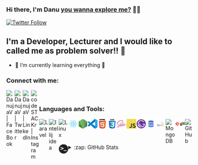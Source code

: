 ### Hi there, I'm Danu [you wanna explore me?][website] 👋🚀 

[![Twitter Follow](https://img.shields.io/twitter/follow/DanuDeshan?color=1DA1F2&logo=twitter&style=for-the-badge)](https://twitter.com/intent/follow?original_referer=https%3A%2F%2Fgithub.com%2FDanuDeshan&screen_name=DanuDeshan)

## I'm a Developer, Lecturer and I would like to called me as problem solver!! 🦾

- 🌱 I’m currently learning everything 🤠

### Connect with me:

[<img align="left" alt="DanujaV | FaceBook" width="22px" src="https://img.icons8.com/ios-filled/452/facebook-new.png" />][facebook]
[<img align="left" alt="DanujaV | Twitter" width="22px" src="https://cdn.jsdelivr.net/npm/simple-icons@v3/icons/twitter.svg" />][twitter]
[<img align="left" alt="DanujaV | LinkedIn" width="22px" src="https://cdn.jsdelivr.net/npm/simple-icons@v3/icons/linkedin.svg" />][linkedin]
[<img align="left" alt="codeSTACKr | Instagram" width="22px" src="https://cdn.jsdelivr.net/npm/simple-icons@v3/icons/instagram.svg" />][instagram]

<br />

### Languages and Tools:

<img align="left" alt="Laravel" width="26px" src="https://cdn.worldvectorlogo.com/logos/laravel-2.svg" />
<img align="left" alt="Intellij idea" width="26px" src="https://seeklogo.com/images/I/intellij-idea-logo-F0395EF783-seeklogo.com.png" />
<img align="left" alt="Linux" width="26px" src="https://seeklogo.com/images/L/Linux_Tux-logo-DA252F3C21-seeklogo.com.png" />
<img align="left" alt="React" width="26px" src="https://raw.githubusercontent.com/github/explore/80688e429a7d4ef2fca1e82350fe8e3517d3494d/topics/react/react.png" />
<img align="left" alt="Node.js" width="26px" src="https://raw.githubusercontent.com/github/explore/80688e429a7d4ef2fca1e82350fe8e3517d3494d/topics/nodejs/nodejs.png" />
<img align="left" alt="Visual Studio Code" width="26px" src="https://raw.githubusercontent.com/github/explore/80688e429a7d4ef2fca1e82350fe8e3517d3494d/topics/visual-studio-code/visual-studio-code.png" />
<img align="left" alt="HTML5" width="26px" src="https://raw.githubusercontent.com/github/explore/80688e429a7d4ef2fca1e82350fe8e3517d3494d/topics/html/html.png" />
<img align="left" alt="CSS3" width="26px" src="https://raw.githubusercontent.com/github/explore/80688e429a7d4ef2fca1e82350fe8e3517d3494d/topics/css/css.png" />
<img align="left" alt="Sass" width="26px" src="https://raw.githubusercontent.com/github/explore/80688e429a7d4ef2fca1e82350fe8e3517d3494d/topics/sass/sass.png" />
<img align="left" alt="JavaScript" width="26px" src="https://raw.githubusercontent.com/github/explore/80688e429a7d4ef2fca1e82350fe8e3517d3494d/topics/javascript/javascript.png" />
<img align="left" alt="Gatsby" width="26px" src="https://raw.githubusercontent.com/github/explore/e94815998e4e0713912fed477a1f346ec04c3da2/topics/gatsby/gatsby.png" />
<img align="left" alt="SQL" width="26px" src="https://raw.githubusercontent.com/github/explore/80688e429a7d4ef2fca1e82350fe8e3517d3494d/topics/sql/sql.png" />
<img align="left" alt="MySQL" width="26px" src="https://raw.githubusercontent.com/github/explore/80688e429a7d4ef2fca1e82350fe8e3517d3494d/topics/mysql/mysql.png" />
<img align="left" alt="MongoDB" width="26px" src="https://www.logo.wine/a/logo/MongoDB/MongoDB-Logo.wine.svg" />
<img align="left" alt="Git" width="26px" src="https://raw.githubusercontent.com/github/explore/80688e429a7d4ef2fca1e82350fe8e3517d3494d/topics/git/git.png" />
<img align="left" alt="GitHub" width="26px" src="https://cdn-icons-png.flaticon.com/512/25/25231.png" />
<img align="left" alt="Terminal" width="26px" src="https://raw.githubusercontent.com/github/explore/80688e429a7d4ef2fca1e82350fe8e3517d3494d/topics/terminal/terminal.png" />

<br />
<br />

<details>
  <summary>:zap: GitHub Stats</summary>

  <img align="left" alt="danuja's GitHub Stats" src="https://github-readme-stats.DanujaV.vercel.app/api?username=DanujaV&show_icons=true&hide_border=true" />

</details>

[website]: https://www.linkedin.com/in/danujav/
[twitter]: https://twitter.com/intent/follow?original_referer=https%3A%2F%2Fgithub.com%2FDanuDeshan&screen_name=DanuDeshan
[facebook]: https://www.facebook.com/danujagreru
[instagram]: https://www.instagram.com/danu_v_deshan/
[linkedin]: https://www.linkedin.com/in/danujav/